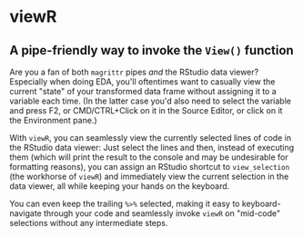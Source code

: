 # viewR

## A pipe-friendly way to invoke the `View()` function

Are you a fan of both `magrittr` pipes *and* the RStudio data viewer? Especially when doing EDA, you'll oftentimes want to casually view the current "state" of your transformed data frame without assigning it to a variable each time. (In the latter case you'd also need to select the variable and press F2, or CMD/CTRL+Click on it in the Source Editor, or click on it the Environment pane.)

With `viewR`, you can seamlessly view the currently selected lines of code in the RStudio data viewer: Just select the lines and then, instead of executing them (which will print the result to the console and may be undesirable for formatting reasons), you can assign an RStudio shortcut to `view_selection` (the workhorse of `viewR`) and immediately view the current selection in the data viewer, all while keeping your hands on the keyboard.

You can even keep the trailing `%>%` selected, making it easy to keyboard-navigate through your code and seamlessly invoke `viewR` on "mid-code" selections without any intermediate steps.
